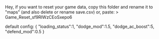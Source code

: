 Hey, if you want to reset your game data, copy this folder and rename it to "maps" (and also delete or rename save.csv)
or, paste:
    > Game_Reset_sf9RIWzCEoSxepo6


default config:
{
    "loading_status":1,
    "dodge_mod":1.5,
    "dodge_ac_boost":5,
    "defend_mod":0.5
}